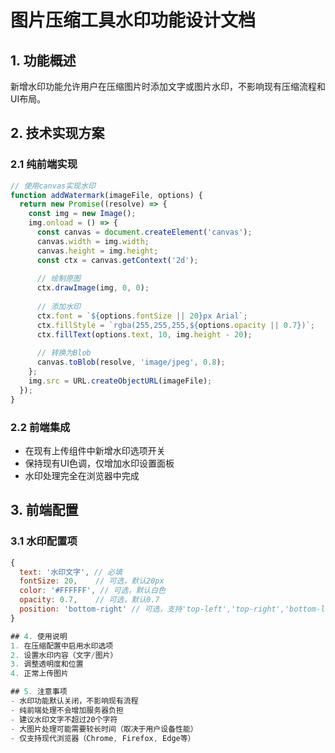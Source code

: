 # 图片压缩工具水印功能设计文档

## 1. 功能概述
新增水印功能允许用户在压缩图片时添加文字或图片水印，不影响现有压缩流程和UI布局。

## 2. 技术实现方案

### 2.1 纯前端实现
```javascript
// 使用canvas实现水印
function addWatermark(imageFile, options) {
  return new Promise((resolve) => {
    const img = new Image();
    img.onload = () => {
      const canvas = document.createElement('canvas');
      canvas.width = img.width;
      canvas.height = img.height;
      const ctx = canvas.getContext('2d');
      
      // 绘制原图
      ctx.drawImage(img, 0, 0);
      
      // 添加水印
      ctx.font = `${options.fontSize || 20}px Arial`;
      ctx.fillStyle = `rgba(255,255,255,${options.opacity || 0.7})`;
      ctx.fillText(options.text, 10, img.height - 20);
      
      // 转换为Blob
      canvas.toBlob(resolve, 'image/jpeg', 0.8);
    };
    img.src = URL.createObjectURL(imageFile);
  });
}
```

### 2.2 前端集成
- 在现有上传组件中新增水印选项开关
- 保持现有UI色调，仅增加水印设置面板
- 水印处理完全在浏览器中完成

## 3. 前端配置

### 3.1 水印配置项
```javascript
{
  text: '水印文字', // 必填
  fontSize: 20,    // 可选，默认20px
  color: '#FFFFFF', // 可选，默认白色
  opacity: 0.7,    // 可选，默认0.7
  position: 'bottom-right' // 可选，支持'top-left','top-right','bottom-left','bottom-right'
}

## 4. 使用说明
1. 在压缩配置中启用水印选项
2. 设置水印内容（文字/图片）
3. 调整透明度和位置
4. 正常上传图片

## 5. 注意事项
- 水印功能默认关闭，不影响现有流程
- 纯前端处理不会增加服务器负担
- 建议水印文字不超过20个字符
- 大图片处理可能需要较长时间（取决于用户设备性能）
- 仅支持现代浏览器（Chrome, Firefox, Edge等）

